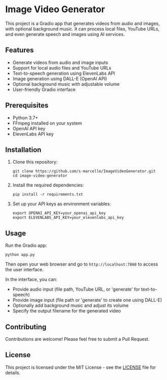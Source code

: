 # Image Video Generator

This project is a Gradio app that generates videos from audio and images, with optional background music. It can process local files, YouTube URLs, and even generate speech and images using AI services.

## Features

- Generate videos from audio and image inputs
- Support for local audio files and YouTube URLs
- Text-to-speech generation using ElevenLabs API
- Image generation using DALL-E (OpenAI API)
- Optional background music with adjustable volume
- User-friendly Gradio interface

## Prerequisites

- Python 3.7+
- FFmpeg installed on your system
- OpenAI API key
- ElevenLabs API key

## Installation

1. Clone this repository:
   ```
   git clone https://github.com/s-marcelle/ImageVideoGenerator.git
   cd image-video-generator
   ```

2. Install the required dependencies:
   ```
   pip install -r requirements.txt
   ```

3. Set up your API keys as environment variables:
   ```
   export OPENAI_API_KEY=your_openai_api_key
   export ELEVENLABS_API_KEY=your_elevenlabs_api_key
   ```

## Usage

Run the Gradio app:

```
python app.py
```

Then open your web browser and go to `http://localhost:7860` to access the user interface.

In the interface, you can:
- Provide audio input (file path, YouTube URL, or 'generate' for text-to-speech)
- Provide image input (file path or 'generate' to create one using DALL-E)
- Optionally add background music and adjust its volume
- Specify the output filename for the generated video

## Contributing

Contributions are welcome! Please feel free to submit a Pull Request.

## License

This project is licensed under the MIT License - see the [LICENSE](LICENSE) file for details.
